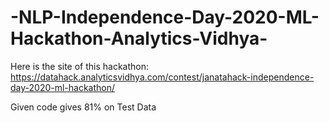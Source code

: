 # -NLP-Independence-Day-2020-ML-Hackathon-Analytics-Vidhya-

Here is the site of this hackathon: https://datahack.analyticsvidhya.com/contest/janatahack-independence-day-2020-ml-hackathon/

Given code gives 81% on Test Data
